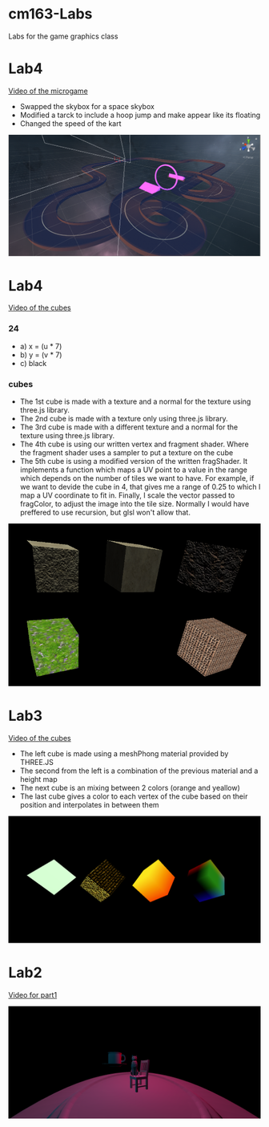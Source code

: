 # cm163-Labs
 Labs for the game graphics class

# Lab4
[Video of the microgame](https://drive.google.com/file/d/12b4t09sYdtp9lHlDzF32ntG9jKXG_7He/view?usp=sharing)

- Swapped the skybox for a space skybox
- Modified a tarck to include a hoop jump and make appear like its floating
- Changed the speed of the kart

![lab4](images/track.PNG)

# Lab4
[Video of the cubes](https://drive.google.com/file/d/1LoJKRUBF0j84DZX0MrHIM1S408vYO-Ox/view?usp=sharing)

### 24
- a) x = (u * 7)
- b) y = (v * 7)
- c) black

### cubes

- The 1st cube is made with a texture and a normal for the texture using three.js library.
- The 2nd cube is made with a texture only using three.js library.
- The 3rd cube is made with a different texture and a normal for the texture using three.js library.
- The 4th cube is using our written vertex and fragment shader. Where the fragment shader uses a sampler to put a texture on the cube
- The 5th cube is using a modified version of the written fragShader. It implements a function which maps a UV point to a value in the range which depends on the number of tiles we want to have. For example, if we want to devide the cube in 4, that gives me a range of 0.25 to which I map a UV coordinate to fit in. Finally, I scale the vector passed to fragColor, to adjust the image into the tile size. Normally I would have preffered to use recursion, but glsl won't allow that. 

![lab4](images/lab4.png)

# Lab3
[Video of the cubes](https://drive.google.com/file/d/1XdfJv379qlZG7weaGTvk6wwvkdX4SZ6M/view?usp=sharing)

- The left cube is made using a meshPhong material provided by THREE.JS
- The second from the left is a combination of the previous material and a height map
- The next cube is an mixing between 2 colors (orange and yeallow)
- The last cube gives a color to each vertex of the cube based on their position and interpolates in between them

![lab3](images/lab3.PNG)

# Lab2
[Video for part1](https://drive.google.com/file/d/1pWu6y_ckZrOspoGqalek8Jl1Z0oqBWdO/view?usp=sharing)

![part2](images/lab2Part2.PNG)





